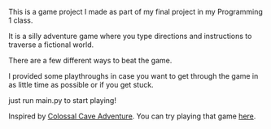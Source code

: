 This is a game project I made as part of my final project in my Programming 1 class.

It is a silly adventure game where you type directions and instructions to traverse a fictional world.

There are a few different ways to beat the game.

I provided some playthroughs in case you want to get through 
the game in as little time as possible or if you get stuck.

just run main.py to start playing!

Inspired by [Colossal Cave Adventure](https://en.wikipedia.org/wiki/Colossal_Cave_Adventure). You can try playing that game [here](https://rickadams.org/adventure/advent/).
